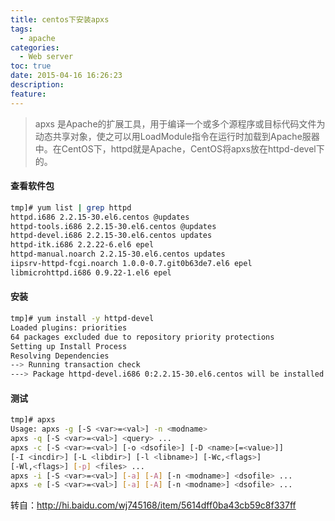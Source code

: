 ```yaml
---
title: centos下安装apxs
tags:
  - apache
categories:
  - Web server
toc: true
date: 2015-04-16 16:26:23
description: 
feature:
---
```


>apxs 是Apache的扩展工具，用于编译一个或多个源程序或目标代码文件为动态共享对象，使之可以用LoadModule指令在运行时加载到Apache服器中。在CentOS下，httpd就是Apache，CentOS将apxs放在httpd-devel下的。

#### 查看软件包
``` bash
tmp]# yum list | grep httpd
httpd.i686 2.2.15-30.el6.centos @updates
httpd-tools.i686 2.2.15-30.el6.centos @updates
httpd-devel.i686 2.2.15-30.el6.centos updates
httpd-itk.i686 2.2.22-6.el6 epel
httpd-manual.noarch 2.2.15-30.el6.centos updates
iipsrv-httpd-fcgi.noarch 1.0.0-0.7.git0b63de7.el6 epel
libmicrohttpd.i686 0.9.22-1.el6 epel

```

<!-- more -->
#### 安装
``` bash
tmp]# yum install -y httpd-devel
Loaded plugins: priorities
64 packages excluded due to repository priority protections
Setting up Install Process
Resolving Dependencies
--> Running transaction check
---> Package httpd-devel.i686 0:2.2.15-30.el6.centos will be installed

```

#### 测试
``` bash
tmp]# apxs
Usage: apxs -g [-S <var>=<val>] -n <modname>
apxs -q [-S <var>=<val>] <query> ...
apxs -c [-S <var>=<val>] [-o <dsofile>] [-D <name>[=<value>]]
[-I <incdir>] [-L <libdir>] [-l <libname>] [-Wc,<flags>]
[-Wl,<flags>] [-p] <files> ...
apxs -i [-S <var>=<val>] [-a] [-A] [-n <modname>] <dsofile> ...
apxs -e [-S <var>=<val>] [-a] [-A] [-n <modname>] <dsofile> ...
```

转自：http://hi.baidu.com/wj745168/item/5614dff0ba43cb59c8f337ff